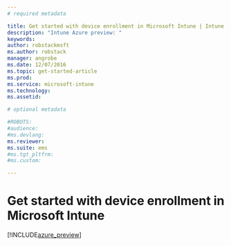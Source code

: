 ```yaml
---
# required metadata

title: Get started with device enrollment in Microsoft Intune | Intune Azure preview | Microsoft Docs
description: "Intune Azure preview: "
keywords:
author: robstackmsftms.author: robstack
manager: angrobe
ms.date: 12/07/2016
ms.topic: get-started-article
ms.prod:
ms.service: microsoft-intune
ms.technology:
ms.assetid:

# optional metadata

#ROBOTS:
#audience:
#ms.devlang:
ms.reviewer:
ms.suite: ems
#ms.tgt_pltfrm:
#ms.custom:

---
```


# Get started with device enrollment in Microsoft Intune


[!INCLUDE[azure_preview](../includes/azure_preview.md)]
